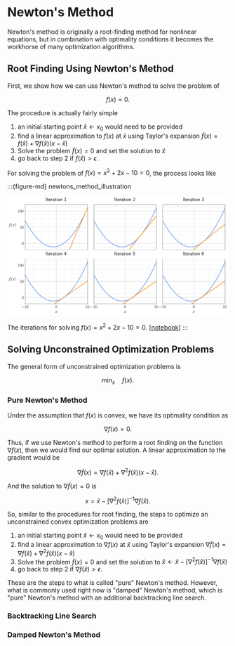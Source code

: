 # Newton's Method

Newton's method is originally a root-finding method for nonlinear equations, but in combination with optimality conditions it becomes the workhorse of many optimization algorithms.

## Root Finding Using Newton's Method

First, we show how we can use Newton's method to solve the problem of

$$
f(x) = 0.
$$

The procedure is actually fairly simple

1. an initial starting point $\hat{x} \leftarrow x_0$ would need to be provided
2. find a linear approximation to $f(x)$ at $\hat{x}$ using Taylor's expansion $\widetilde{f}(x) = f(\hat{x}) + \nabla f(\hat{x})(x - \hat{x})$
3. Solve the problem $\widetilde{f}(x) = 0$ and set the solution to $\hat{x}$
4. go back to step 2 if $f(\hat{x}) > \epsilon$.

For solving the problem of $f(x) = x^2 + 2x - 10 = 0$, the process looks like

:::{figure-md} newtons_method_illustration

<img src="../images/newtons_method_illustration.png" alt="newtons method illustration" class="bg-primary" width="800px">

The iterations for solving $f(x) = x^2 + 2x - 10 = 0$. [[notebook](../notebooks/NewtonsMethod.ipynb)]
:::


## Solving Unconstrained Optimization Problems

The general form of unconstrained optimization problems is

$$
\min_x \quad f(x).
$$

### Pure Newton's Method

Under the assumption that $f(x)$ is convex, we have its optimality condition as

$$
\nabla f(x) = 0.
$$

Thus, if we use Newton's method to perform a root finding on the function $\nabla f(x)$, then we would find our optimal solution. A linear approximation to the gradient would be

$$
\nabla\widetilde{f}(x) = \nabla f(\hat{x}) + \nabla^2 f(\hat{x})(x - \hat{x}).
$$

And the solution to $\nabla\widetilde{f}(x) = 0$ is

$$
x = \hat{x} - \Big[\nabla^2 f(\hat{x})\Big]^{-1}\nabla f(\hat{x}).
$$

So, similar to the procedures for root finding, the steps to optimize an unconstrained convex optimization problems are

1. an initial starting point $\hat{x} \leftarrow x_0$ would need to be provided
2. find a linear approximation to $\nabla f(x)$ at $\hat{x}$ using Taylor's expansion $\nabla\widetilde{f}(x) = \nabla f(\hat{x}) + \nabla^2 f(\hat{x})(x - \hat{x})$
3. Solve the problem $\widetilde{f}(x) = 0$ and set the solution to $\hat{x} \leftarrow \hat{x} - \Big[\nabla^2 f(\hat{x})\Big]^{-1}\nabla f(\hat{x})$
4. go back to step 2 if $\nabla f(\hat{x}) > \epsilon$.

These are the steps to what is called "pure" Newton's method. However, what is commonly used right now is "damped" Newton's method, which is "pure" Newton's method with an additional backtracking line search.

### Backtracking Line Search

### Damped Newton's Method